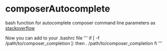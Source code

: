 composerAutocomplete
====================

bash function for autocomplete composer command line parameters as [stackoverflow](http://stackoverflow.com/a/16693385)

Now you can add to your .bashrc file
'''
    if [ -f /path/to/composer_completion ]: then
        . /path/to/composer_completion
    fi
'''
